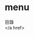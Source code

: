 # menu
目錄
<br>
<a href=https://github.com/a26703248/web-crawler/tree/master/web_crawler01><a name="網路爬蟲"><a name></a href>
<br>
